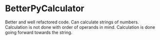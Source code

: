 # BetterPyCalculator
Better and well refactored code. Can calculate strings of numbers.
Calculation is not done with order of operands in mind. Calculation is done going forward towards the string.
